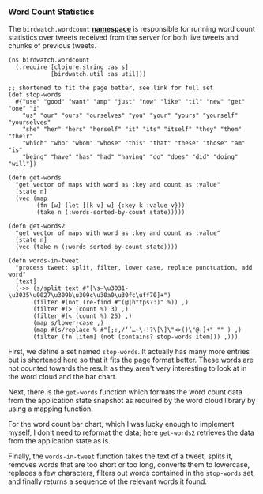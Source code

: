 ### Word Count Statistics

The ````birdwatch.wordcount```` **[namespace](https://github.com/matthiasn/BirdWatch/blob/8a469ff1493816dbedc6cbca9b51fe915aec487f/Clojure-Websockets/MainApp/src/cljs/birdwatch/stats/wordcount.cljs)** is responsible for running word count statistics over tweets received from the server for both live tweets and chunks of previous tweets.

~~~
(ns birdwatch.wordcount
  (:require [clojure.string :as s]
            [birdwatch.util :as util]))
            
;; shortened to fit the page better, see link for full set
(def stop-words
  #{"use" "good" "want" "amp" "just" "now" "like" "til" "new" "get" "one" "i" 
    "us" "our" "ours" "ourselves" "you" "your" "yours" "yourself" "yourselves"
    "she" "her" "hers" "herself" "it" "its" "itself" "they" "them" "their" 
    "which" "who" "whom" "whose" "this" "that" "these" "those" "am" "is" 
    "being" "have" "has" "had" "having" "do" "does" "did" "doing" "will"})

(defn get-words
  "get vector of maps with word as :key and count as :value"
  [state n]
  (vec (map
        (fn [w] (let [[k v] w] {:key k :value v}))
        (take n (:words-sorted-by-count state)))))

(defn get-words2
  "get vector of maps with word as :key and count as :value"
  [state n]
  (vec (take n (:words-sorted-by-count state))))

(defn words-in-tweet
  "process tweet: split, filter, lower case, replace punctuation, add word"
  [text]
  (->> (s/split text #"[\s—\u3031-\u3035\u0027\u309b\u309c\u30a0\u30fc\uff70]+")
       (filter #(not (re-find #"(@|https?:)" %)) ,)
       (filter #(> (count %) 3) ,)
       (filter #(< (count %) 25) ,)
       (map s/lower-case ,)
       (map #(s/replace % #"[;:,/‘’…~\-!?\[\]\"<>()\"@.]+" "" ) ,)
       (filter (fn [item] (not (contains? stop-words item))) ,)))
~~~

First, we define a set named ````stop-words````. It actually has many more entries but is shortened here so that it fits the page format better. These words are not counted towards the result as they aren't very interesting to look at in the word cloud and the bar chart.

Next, there is the ````get-words```` function which formats the word count data from the application state snapshot as required by the word cloud library by using a mapping function.

For the word count bar chart, which I was lucky enough to implement myself, I don't need to reformat the data; here ````get-words2```` retrieves the data from the application state as is.

Finally, the ````words-in-tweet```` function takes the text of a tweet, splits it, removes words that are too short or too long, converts them to lowercase, replaces a few characters, filters out words contained in the ````stop-words```` set, and finally returns a sequence of the relevant words it found.
